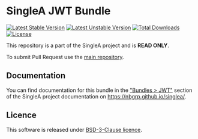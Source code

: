# SingleA JWT Bundle

[![Latest Stable Version](http://poser.pugx.org/nbgrp/singlea-jwt-bundle/v)](https://packagist.org/packages/nbgrp/singlea-jwt-bundle)
[![Latest Unstable Version](http://poser.pugx.org/nbgrp/singlea-jwt-bundle/v/unstable)](https://packagist.org/packages/nbgrp/singlea-jwt-bundle)
[![Total Downloads](http://poser.pugx.org/nbgrp/singlea-jwt-bundle/downloads)](https://packagist.org/packages/nbgrp/singlea-jwt-bundle)
[![License](http://poser.pugx.org/nbgrp/singlea-jwt-bundle/license)](https://packagist.org/packages/nbgrp/singlea-jwt-bundle)

This repository is a part of the SingleA project and is **READ ONLY**.

To submit Pull Request use the [main repository](https://github.com/nbgrp/singlea).

## Documentation

You can find documentation for this bundle in
the ["Bundles > JWT"](https://nbgrp.github.io/singlea/bundles/jwt/) section of the SingleA project
documentation on https://nbgrp.github.io/singlea/.

## Licence

This software is released under [BSD-3-Clause licence](LICENSE).
